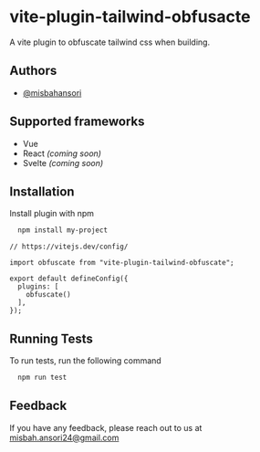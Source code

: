 
# vite-plugin-tailwind-obfusacte

A vite plugin to obfuscate tailwind css when building.


## Authors

- [@misbahansori](https://www.github.com/misbahansori)


## Supported frameworks

- Vue
- React *(coming soon)*
- Svelte *(coming soon)*


## Installation

Install plugin with npm

```bash
  npm install my-project
```

```
// https://vitejs.dev/config/

import obfuscate from "vite-plugin-tailwind-obfuscate";

export default defineConfig({
  plugins: [
    obfuscate()
  ],
});
```

    
## Running Tests

To run tests, run the following command

```bash
  npm run test
```


## Feedback

If you have any feedback, please reach out to us at misbah.ansori24@gmail.com

